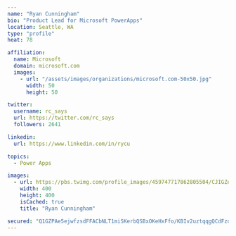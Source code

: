 ```yaml
---
name: "Ryan Cunningham"
bio: "Product Lead for Microsoft PowerApps"
location: Seattle, WA
type: "profile"
heat: 78

affiliation:
  name: Microsoft
  domain: microsoft.com
  images:
    - url: "/assets/images/organizations/microsoft.com-50x50.jpg"
      width: 50
      height: 50

twitter:
  username: rc_says
  url: https://twitter.com/rc_says
  followers: 2641

linkedin:
  url: https://www.linkedin.com/in/rycu

topics:
  - Power Apps

images:
  - url: https://pbs.twimg.com/profile_images/459747717862805504/CJIGZejd_400x400.png
    width: 400
    height: 400
    isCached: true
    title: "Ryan Cunningham"

secured: "Q1GZPAe5ejwfzsdFFACbNLT1miSKerbQSBxOKeHxFfo/KBIv2uztqqgQCdFzoLx4nFtBQ1zBmOZIVaN9AocR6an7eJ22yD8OtdVcaX5V4x7C07MlO467u/vAT41zkbiyyXBEWgtNgQVZim0aUHgkyN0j63hAfr/JXbcCxpBeIF6t5J9jpnk5g3uyrYGRlW7LoBpuyy1udi/3Vc/o5Y8a1qKQv7pWvLhlX3GSbmWfZzc1SYbO7RyzlMzCGVzSLn7UzSrn/VTt05hha9fJY8BrGCZHw3J0pN0RNGZVnFnwXQ1Px1C/J+zvYupaw+MwoBkXM6fjMnIqQyGo5yMDI17vm++lTM+KyzsTQtKstpswM7kINCeItLlEh6VXNd9F+sI4XfpSlQL42CtrHRE8rEJuuLTnh+mJpTJnA7H+R4woWrI=;ok0VKp4JBON7gEZzYeIZPg=="
---
```


